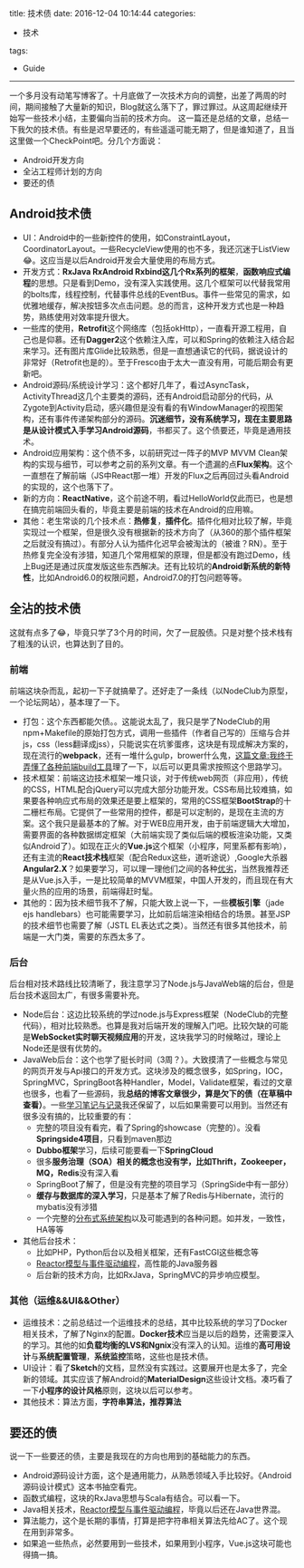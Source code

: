 title: 技术债
date: 2016-12-04 10:14:44
categories:
- 技术

tags:
- Guide
---

一个多月没有动笔写博客了。十月底做了一次技术方向的调整，出差了两周的时间，期间接触了大量新的知识，Blog就这么落下了，罪过罪过。从这周起继续开始写一些技术小结，主要偏向当前的技术方向。
这一篇还是总结的文章，总结一下我欠的技术债。有些是迟早要还的，有些遥遥可能无期了，但是谁知道了，且当这里做一个CheckPoint吧。分几个方面说：

* Android开发方向
* 全沾工程师计划的方向
* 要还的债

## Android技术债

* UI：Android中的一些新控件的使用，如ConstraintLayout，CoordinatorLayout。一些RecycleView使用的也不多，我还沉迷于ListView😂。这应当是以后Android开发会大量使用的布局方式。
* 开发方式：**RxJava RxAndroid Rxbind这几个Rx系列的框架**，**函数响应式编程**的思想。只是看到Demo，没有深入实践使用。这几个框架可以代替我常用的bolts库，线程控制，代替事件总线的EventBus。事件一些常见的需求，如优雅地缓存，解决按钮多次点击问题。总的而言，这种开发方式也是一种趋势，熟练使用对效率提升很大。
* 一些库的使用，**Retrofit**这个网络库（包括okHttp），一直看开源工程用，自己也是仰慕。还有**Dagger2**这个依赖注入库，可以和Spring的依赖注入结合起来学习。还有图片库Glide比较熟悉，但是一直想通读它的代码，据说设计的非常好（Retrofit也是的）。至于Fresco由于太大一直没有用，可能后期会有更新吧。
* Android源码/系统设计学习：这个都好几年了，看过AsyncTask，ActivityThread这几个主要类的源码，还有Android启动部分的代码，从Zygote到Activity启动，感兴趣但是没有看的有WindowManager的视图架构，还有事件传递架构部分的源码。**沉迷细节，没有系统学习，现在主要思路是从设计模式入手学习Android源码**，书都买了。这个债要还，毕竟是通用技术。
* Android应用架构：这个债不多，以前研究过一阵子的MVP MVVM Clean架构的实现与细节，可以参考之前的系列文章。有一个遗漏的点**Flux架构**。这个一直想在了解前端（JS中React那一堆）开发的Flux之后再回过头看Android的实现的，这个也落下了。
* 新的方向：**ReactNative**，这个前途不明，看过HelloWorld仅此而已，也是想在搞完前端回头看的，毕竟主要是前端的技术在Android的应用嘛。
* 其他：老生常谈的几个技术点：**热修复**，**插件化**。插件化相对比较了解，毕竟实现过一个框架，但是很久没有根据新的技术方向了（从360的那个插件框架之后就没有搞过）。有部分人认为插件化迟早会被淘汰的（被谁？RN）。至于热修复完全没有涉猎，知道几个常用框架的原理，但是都没有跑过Demo，线上Bug还是通过灰度发版这些东西解决。还有比较坑的**Android新系统的新特性**，比如Android6.0的权限问题，Android7.0的打包问题等等。

## 全沾的技术债

这就有点多了😂，毕竟只学了3个月的时间，欠了一屁股债。只是对整个技术栈有了粗浅的认识，也算达到了目的。

### 前端

前端这块杂而乱，起初一下子就搞晕了。还好走了一条线（以NodeClub为原型，一个论坛网站），基本理了一下。

* 打包：这个东西都能欠债。。这能说太乱了，我只是学了NodeClub的用npm+Makefile的原始打包方式，调用一些插件（作者自己写的）压缩与合并js，css（less翻译成jss），只能说实在坑爹蛋疼，这块是有现成解决方案的，现在流行的**webpack**，还有一堆什么gulp，brower什么鬼，[这篇文章:我终于弄懂了各种前端build工具](https://www.sdk.cn/news/5412?hmsr=toutiao.io&utm_medium=toutiao.io&utm_source=toutiao.io)理了一下，以后可以更具需求按照这个思路学习。
* 技术框架：前端这边技术框架一堆只谈，对于传统web网页（非应用），传统的CSS，HTML配合jQuery可以完成大部分功能开发。CSS布局比较难搞，如果要各种响应式布局的效果还是要上框架的，常用的CSS框架**BootStrap**的十二栅栏布局。它提供了一些常用的控件，都是可以定制的，是现在主流的方案。这个我只是最基本的了解。对于WEB应用开发，由于前端逻辑大大增加，需要界面的各种数据绑定框架（大前端实现了类似后端的模板渲染功能，又类似Android了）。如现在正火的**Vue.js**这个框架（小程序，阿里系都有影响），还有主流的**React技术栈**框架（配合Redux这些，道听途说）,Google大杀器**Angular2.X**？如果要学习，可以理一理他们之间的各种[优劣](https://www.zhihu.com/question/39943474)，当然我推荐还是从Vue.js入手，一是比较简单的MVVM框架，中国人开发的，而且现在有大量火热的应用的场景，前端得赶时髦。
* 其他的：因为技术细节我不了解，只能大致上说一下，一些**模板引擎**（jade ejs handlebars）也可能需要学习，比如前后端渲染相结合的场景。甚至JSP的技术细节也需要了解（JSTL EL表达式之类）。当然还有很多其他技术，前端是一大门类，需要的东西太多了。

### 后台

后台相对技术路线比较清晰了，我注意学习了Node.js与JavaWeb端的后台，但是后台技术返回太广，有很多需要补充。

* Node后台：这边比较系统的学过node.js与Express框架（NodeClub的完整代码），相对比较熟悉。也算是我对后端开发的理解入门吧。比较欠缺的可能是**WebSocket实时聊天视频应用**的开发，这块我学习的时候略过，理论上Node还是很有优势的。
* JavaWeb后台：这个也学了挺长时间（3周？）。大致摸清了一些概念与常见的网页开发与Api接口的开发方式。这块涉及的概念很多，如Spring，IOC，SpringMVC，SpringBoot各种Handler，Model，Validate框架，看过的文章也很多，也看了一些源码，我**总结的博客文章很少，算是欠下的债（在草稿中查看）**。一些[学习笔记与记录](/files/Web后端与运维（全栈突破）.qvnotebook.zip)我还保留了，以后如果需要可以用到。当然还有很多没有搞的，比较重要的有：
  * 完整的项目没有看完，看了Spring的showcase（完整的）。没看**Springside4项目**，只看到maven那边
  * **Dubbo框架**学习，后续可能要看一下**SpringCloud**
  * 很多**服务治理（SOA）**相关的概念也没有学，比如**Thrift，Zookeeper，MQ，Redis**没有深入看
  * SpringBoot了解了，但是没有完整的项目学习（SpringSide中有一部分）
  * **缓存与数据库的深入学习**，只是基本了解了Redis与Hibernate，流行的mybatis没有涉猎
  * 一个完整的[分布式系统架构](http://wetest.qq.com/lab/view/203.html?from=content_toutiao&hmsr=toutiao.io&utm_medium=toutiao.io&utm_source=toutiao.io)以及可能遇到的各种问题。如并发，一致性，HA等等
* 其他后台技术：
  * 比如PHP，Python后台以及相关框架，还有FastCGI这些概念等
  * [Reactor模型与事件驱动编程](http://www.slideshare.net/banq/ss-21863601)，高性能的Java服务器
  * 后台新的技术方向，比如RxJava，SpringMVC的异步响应模型。


### 其他（运维&&UI&&Other）

* 运维技术：之前总结过一个运维技术的总结，其中比较系统的学习了Docker相关技术，了解了Nginx的配置。**Docker技术**应当是以后的趋势，还需要深入的学习。其他的如**负载均衡的LVS和Ngnix**没有深入的认知。运维的**高可用设计**与**系统配置管理**，**系统监控**策略，这些也是技术债。
* UI设计：看了**Sketch**的文档，显然没有实践过。这要展开也是太多了，完全新的领域。其实应该了解Android的**MaterialDesign**这些设计文档。凑巧看了一下**小程序的设计风格**原则，这块以后可以参考。
* 其他技术：算法方面，**字符串算法，推荐算法**

## 要还的债

说一下一些要还的债，主要是我现在的方向也用到的基础能力的东西。

* Android源码设计方面，这个是通用能力，从熟悉领域入手比较好。《Android源码设计模式》这本书抽空看完。
* 函数式编程，这块的RxJava思想与Scala有结合。可以看一下。
* Java相关技术，[Reactor模型与事件驱动编程](http://www.slideshare.net/banq/ss-21863601)，毕竟以后还在Java世界混。
* 算法能力，这个是长期的事情，打算是把字符串相关算法先给AC了。这个现在用到非常多。
* 如果追一些热点，必然要用到一些技术，如果用到小程序，Vue.js这块可能也得搞一搞。

